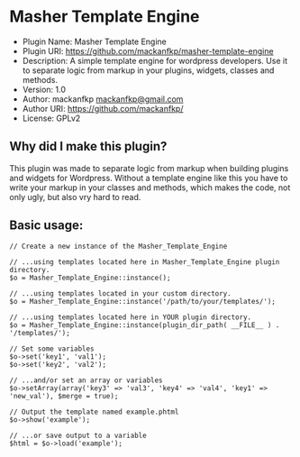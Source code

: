 Masher Template Engine
================================

* Plugin Name: Masher Template Engine
* Plugin URI: https://github.com/mackanfkp/masher-template-engine
* Description: A simple template engine for wordpress developers. Use it to separate logic from markup in your plugins, widgets, classes and methods.
* Version: 1.0
* Author: mackanfkp <mackanfkp@gmail.com>
* Author URI: https://github.com/mackanfkp/
* License: GPLv2


Why did I make this plugin?
--------------------------------
This plugin was made to separate logic from markup when building plugins and widgets for Wordpress. Without a template engine like this you have to write your markup in your classes and methods, which makes the code, not only ugly, but also vry hard to read.


Basic usage:
--------------------------------

	// Create a new instance of the Masher_Template_Engine

	// ...using templates located here in Masher_Template_Engine plugin directory.
	$o = Masher_Template_Engine::instance();

	// ...using templates located in your custom directory.
	$o = Masher_Template_Engine::instance('/path/to/your/templates/');

	// ...using templates located here in YOUR plugin directory.
	$o = Masher_Template_Engine::instance(plugin_dir_path( __FILE__ ) . '/templates/');

	// Set some variables
	$o->set('key1', 'val1');
	$o->set('key2', 'val2');

	// ...and/or set an array or variables
	$o->setArray(array('key3' => 'val3', 'key4' => 'val4', 'key1' => 'new_val'), $merge = true);

	// Output the template named example.phtml
	$o->show('example');

	// ...or save output to a variable
	$html = $o->load('example');
